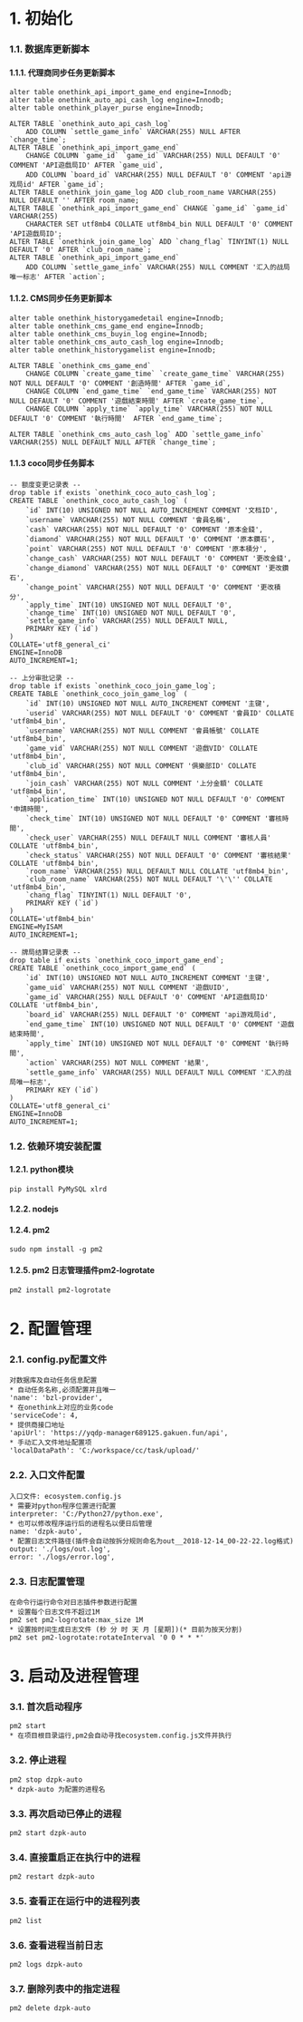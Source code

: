 # 1. 初始化  
### 1.1. 数据库更新脚本  
#### 1.1.1. 代理商同步任务更新脚本  
    alter table onethink_api_import_game_end engine=Innodb;  
    alter table onethink_auto_api_cash_log engine=Innodb;  
    alter table onethink_player_purse engine=Innodb;  

    ALTER TABLE `onethink_auto_api_cash_log`
        ADD COLUMN `settle_game_info` VARCHAR(255) NULL AFTER `change_time`;  
    ALTER TABLE `onethink_api_import_game_end`
        CHANGE COLUMN `game_id` `game_id` VARCHAR(255) NULL DEFAULT '0' COMMENT 'API遊戲局ID' AFTER `game_uid`,  
        ADD COLUMN `board_id` VARCHAR(255) NULL DEFAULT '0' COMMENT 'api游戏局id' AFTER `game_id`;  
    ALTER TABLE onethink_join_game_log ADD club_room_name VARCHAR(255) NULL DEFAULT '' AFTER room_name;  
    ALTER TABLE `onethink_api_import_game_end` CHANGE `game_id` `game_id` VARCHAR(255) 
        CHARACTER SET utf8mb4 COLLATE utf8mb4_bin NULL DEFAULT '0' COMMENT 'API遊戲局ID';  
    ALTER TABLE `onethink_join_game_log` ADD `chang_flag` TINYINT(1) NULL DEFAULT '0' AFTER `club_room_name`;  
    ALTER TABLE `onethink_api_import_game_end`
	    ADD COLUMN `settle_game_info` VARCHAR(255) NULL COMMENT '汇入的战局唯一标志' AFTER `action`;

#### 1.1.2. CMS同步任务更新脚本  
    alter table onethink_historygamedetail engine=Innodb;  
    alter table onethink_cms_game_end engine=Innodb;  
    alter table onethink_cms_buyin_log engine=Innodb;  
    alter table onethink_cms_auto_cash_log engine=Innodb;
    alter table onethink_historygamelist engine=Innodb;
    
    ALTER TABLE `onethink_cms_game_end`
        CHANGE COLUMN `create_game_time` `create_game_time` VARCHAR(255) NOT NULL DEFAULT '0' COMMENT '創造時間' AFTER `game_id`,
        CHANGE COLUMN `end_game_time` `end_game_time` VARCHAR(255) NOT NULL DEFAULT '0' COMMENT '遊戲結束時間' AFTER `create_game_time`,
        CHANGE COLUMN `apply_time` `apply_time` VARCHAR(255) NOT NULL DEFAULT '0' COMMENT '執行時間'  AFTER `end_game_time`;

    ALTER TABLE `onethink_cms_auto_cash_log` ADD `settle_game_info` VARCHAR(255) NULL DEFAULT NULL AFTER `change_time`;

#### 1.1.3 coco同步任务脚本  
    -- 额度变更记录表 --
    drop table if exists `onethink_coco_auto_cash_log`;
    CREATE TABLE `onethink_coco_auto_cash_log` (
        `id` INT(10) UNSIGNED NOT NULL AUTO_INCREMENT COMMENT '文档ID',
        `username` VARCHAR(255) NOT NULL COMMENT '會員名稱',
        `cash` VARCHAR(255) NOT NULL DEFAULT '0' COMMENT '原本金錢',
        `diamond` VARCHAR(255) NOT NULL DEFAULT '0' COMMENT '原本鑽石',
        `point` VARCHAR(255) NOT NULL DEFAULT '0' COMMENT '原本積分',
        `change_cash` VARCHAR(255) NOT NULL DEFAULT '0' COMMENT '更改金錢',
        `change_diamond` VARCHAR(255) NOT NULL DEFAULT '0' COMMENT '更改鑽石',
        `change_point` VARCHAR(255) NOT NULL DEFAULT '0' COMMENT '更改積分',
        `apply_time` INT(10) UNSIGNED NOT NULL DEFAULT '0',
        `change_time` INT(10) UNSIGNED NOT NULL DEFAULT '0',
        `settle_game_info` VARCHAR(255) NULL DEFAULT NULL,
        PRIMARY KEY (`id`)
    )
    COLLATE='utf8_general_ci'
    ENGINE=InnoDB
    AUTO_INCREMENT=1;

    -- 上分审批记录 --
    drop table if exists `onethink_coco_join_game_log`;
    CREATE TABLE `onethink_coco_join_game_log` (
        `id` INT(10) UNSIGNED NOT NULL AUTO_INCREMENT COMMENT '主键',
        `userid` VARCHAR(255) NOT NULL DEFAULT '0' COMMENT '會員ID' COLLATE 'utf8mb4_bin',
        `username` VARCHAR(255) NOT NULL COMMENT '會員帳號' COLLATE 'utf8mb4_bin',
        `game_vid` VARCHAR(255) NOT NULL COMMENT '遊戲VID' COLLATE 'utf8mb4_bin',
        `club_id` VARCHAR(255) NOT NULL COMMENT '俱樂部ID' COLLATE 'utf8mb4_bin',
        `join_cash` VARCHAR(255) NOT NULL COMMENT '上分金額' COLLATE 'utf8mb4_bin',
        `application_time` INT(10) UNSIGNED NOT NULL DEFAULT '0' COMMENT '申請時間',
        `check_time` INT(10) UNSIGNED NOT NULL DEFAULT '0' COMMENT '審核時間',
        `check_user` VARCHAR(255) NULL DEFAULT NULL COMMENT '審核人員' COLLATE 'utf8mb4_bin',
        `check_status` VARCHAR(255) NOT NULL DEFAULT '0' COMMENT '審核結果' COLLATE 'utf8mb4_bin',
        `room_name` VARCHAR(255) NULL DEFAULT NULL COLLATE 'utf8mb4_bin',
        `club_room_name` VARCHAR(255) NOT NULL DEFAULT '\'\'' COLLATE 'utf8mb4_bin',
        `chang_flag` TINYINT(1) NULL DEFAULT '0',
        PRIMARY KEY (`id`)
    )
    COLLATE='utf8mb4_bin'
    ENGINE=MyISAM
    AUTO_INCREMENT=1;

    -- 牌局结算记录表 --
    drop table if exists `onethink_coco_import_game_end`;
    CREATE TABLE `onethink_coco_import_game_end` (
        `id` INT(10) UNSIGNED NOT NULL AUTO_INCREMENT COMMENT '主键',
        `game_uid` VARCHAR(255) NOT NULL COMMENT '遊戲UID',
        `game_id` VARCHAR(255) NULL DEFAULT '0' COMMENT 'API遊戲局ID' COLLATE 'utf8mb4_bin',
        `board_id` VARCHAR(255) NULL DEFAULT '0' COMMENT 'api游戏局id',
        `end_game_time` INT(10) UNSIGNED NOT NULL DEFAULT '0' COMMENT '遊戲結束時間',
        `apply_time` INT(10) UNSIGNED NOT NULL DEFAULT '0' COMMENT '執行時間',
        `action` VARCHAR(255) NOT NULL COMMENT '結果',
        `settle_game_info` VARCHAR(255) NULL DEFAULT NULL COMMENT '汇入的战局唯一标志',
        PRIMARY KEY (`id`)
    )
    COLLATE='utf8_general_ci'
    ENGINE=InnoDB
    AUTO_INCREMENT=1;

### 1.2. 依赖环境安装配置  
#### 1.2.1. python模块  
    pip install PyMySQL xlrd
#### 1.2.2. nodejs  
#### 1.2.4. pm2  
    sudo npm install -g pm2  
#### 1.2.5. pm2 日志管理插件pm2-logrotate  
    pm2 install pm2-logrotate   

# 2. 配置管理  
### 2.1. config.py配置文件  
    对数据库及自动任务信息配置  
    * 自动任务名称,必须配置并且唯一  
    'name': 'bzl-provider',  
    * 在onethink上对应的业务code  
    'serviceCode': 4,  
    * 提供商接口地址  
    'apiUrl': 'https://yqdp-manager689125.gakuen.fun/api',  
    * 手动汇入文件地址配置项  
    'localDataPath': 'C:/workspace/cc/task/upload/'  
### 2.2. 入口文件配置  
    入口文件: ecosystem.config.js  
    * 需要对python程序位置进行配置  
    interpreter: 'C:/Python27/python.exe',  
    * 也可以修改程序运行后的进程名以便日后管理  
    name: 'dzpk-auto',  
    * 配置日志文件路径(插件会自动按拆分规则命名为out__2018-12-14_00-22-22.log格式)  
    output: './logs/out.log',  
    error: './logs/error.log',  
### 2.3. 日志配置管理  
    在命令行运行命令对日志插件参数进行配置  
    * 设置每个日志文件不超过1M  
    pm2 set pm2-logrotate:max_size 1M  
    * 设置按时间生成日志文件 (秒 分 时 天 月 [星期])(* 目前为按天分割)  
    pm2 set pm2-logrotate:rotateInterval '0 0 * * *'  

# 3. 启动及进程管理  
### 3.1. 首次启动程序  
    pm2 start  
    * 在项目根目录运行,pm2会自动寻找ecosystem.config.js文件并执行  
### 3.2. 停止进程  
    pm2 stop dzpk-auto  
    * dzpk-auto 为配置的进程名  
### 3.3. 再次启动已停止的进程  
    pm2 start dzpk-auto  
### 3.4. 直接重启正在执行中的进程  
    pm2 restart dzpk-auto  
### 3.5. 查看正在运行中的进程列表  
    pm2 list  
### 3.6. 查看进程当前日志  
    pm2 logs dzpk-auto  
### 3.7. 删除列表中的指定进程  
    pm2 delete dzpk-auto  
